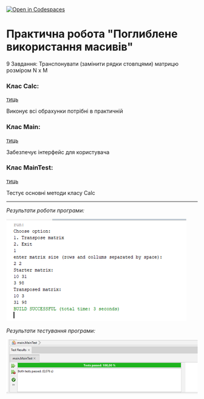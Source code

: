 [![Open in Codespaces](https://classroom.github.com/assets/launch-codespace-7f7980b617ed060a017424585567c406b6ee15c891e84e1186181d67ecf80aa0.svg)](https://classroom.github.com/open-in-codespaces?assignment_repo_id=14923324)
# Практична робота "Поглиблене використання масивів"

9 Завдання: Транспонувати (замінити рядки стовпцями) матрицю розміром N x M

### Клас Calc:
[тиць](src/Calc.java)

Виконує всі обрахунки потрібні в практичній

### Клас Main:
[тиць](src/Main.java)

Забезпечує інтерфейс для користувача

### Клас MainTest:
[тиць](src/MainTest.java)

Тестує основні методи класу Calc

----
*Результати роботи програми:*

![](src/images/Result.png)

*Результати тестування програми:*

![](src/images/Test.png)
